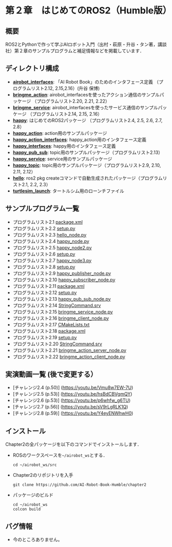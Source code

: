 # 第２章　はじめてのROS2（Humble版）
## 概要
ROS2とPythonで作って学ぶAIロボット入門（出村・萩原・升谷・タン著，講談社）第２章のサンプルプログラムと補足情報などを掲載しています．

## ディレクトリ構成
- **[airobot_interfaces](airobot_interfaces)**: 「AI Robot Book」のためのインタフェース定義 （プログラムリスト2.12, 2.15,2.16）(升谷 保博) 
- **[bringme_action](bringme_action)**: airobot_interfacesを使ったアクション通信のサンプルパッケージ （プログラムリスト2.20, 2.21, 2.22）
- **[bringme_service](bringme_service)**: airobot_interfacesを使ったサービス通信のサンプルパッケージ （プログラムリスト2.14, 2.15, 2.16） 
- **[happy](happy)**: はじめてのROS2パッケージ （プログラムリスト2.4, 2.5, 2.6, 2.7, 2.8）
- **[happy_action](happy_action)**: action用のサンプルパッケージ 
- **[happy_action_interfaces](happy_action_interfaces)**: happy_action用のインタフェース定義 
- **[happy_interfaces](happy_interfaces)**: happy用のインタフェース定義 
- **[happy_pub_sub](happy_pub_sub)**: topic用のサンプルパッケージ（プログラムリスト2.13） 
- **[happy_service](happy_service)**: service用のサンプルパッケージ 
- **[happy_topic](happy_topic)**: topic用のサンプルパッケージ（プログラムリスト2.9, 2.10, 2.11, 2.12）
- **[hello](hello)**: ros2 pkg createコマンドで自動生成されたパッケージ（プログラムリスト2.1, 2.2, 2.3）
- **[turtlesim_launch](turtlesim_launch)**: タートルシム用のローンチファイル 

## サンプルプログラム一覧
- プログラムリスト2.1 [package.xml](https://github.com/AI-Robot-Book-Humble/chapter2/blob/master/hello/package.xml)
- プログラムリスト2.2 [setup.py](https://github.com/AI-Robot-Book-Humble/chapter2/blob/master/hello/setup.py)
- プログラムリスト2.3 [hello_node.py](https://github.com/AI-Robot-Book-Humble/chapter2/blob/master/hello/hello/hello_node.py)
- プログラムリスト2.4 [happy_node.py](https://github.com/AI-Robot-Book-Humble/chapter2/blob/master/happy/happy/happy_node.py)
- プログラムリスト2.5 [happy_node2.py](https://github.com/AI-Robot-Book-Humble/chapter2/blob/master/happy/happy/happy_node2.py)
- プログラムリスト2.6 [setup.py](https://github.com/AI-Robot-Book-Humble/chapter2/blob/master/happy/setup.py)
- プログラムリスト2.7 [happy_node3.py](https://github.com/AI-Robot-Book-Humble/chapter2/blob/master/happy/happy/happy_node3.py)
- プログラムリスト2.8 [setup.py](https://github.com/AI-Robot-Book-Humble/chapter2/blob/master/happy/setup.py)
- プログラムリスト2.9 [happy_publisher_node.py](https://github.com/AI-Robot-Book-Humble/chapter2/blob/master/happy_topic/happy_topic/happy_publisher_node.py)
- プログラムリスト2.10 [happy_subscriber_node.py](https://github.com/AI-Robot-Book-Humble/chapter2/blob/master/happy_topic/happy_topic/happy_subscriber_node.py)
- プログラムリスト2.11 [package.xml](https://github.com/AI-Robot-Book-Humble/chapter2/blob/master/happy_topic/package.xml)
- プログラムリスト2.12 [setup.py](https://github.com/AI-Robot-Book-Humble/chapter2/blob/master/happy_topic/setup.py)
- プログラムリスト2.13 [happy_pub_sub_node.py](https://github.com/AI-Robot-Book-Humble/chapter2/tree/master/happy_pub_sub/happy_pub_sub)
- プログラムリスト2.14 [StringCommand.srv](https://github.com/AI-Robot-Book-Humble/chapter2/blob/master/airobot_interfaces/srv/StringCommand.srv)
- プログラムリスト2.15 [bringme_service_node.py](https://github.com/AI-Robot-Book-Humble/chapter2/blob/master/bringme_service/bringme_service/bringme_service_node.py)
- プログラムリスト2.16 [bringme_client_node.py](https://github.com/AI-Robot-Book-Humble/chapter2/blob/master/bringme_service/bringme_service/bringme_client_node.py)
- プログラムリスト2.17 [CMakeLists.txt](https://github.com/AI-Robot-Book-Humble/chapter2/blob/master/airobot_interfaces/CMakeLists.txt)
- プログラムリスト2.18 [package.xml](https://github.com/AI-Robot-Book-Humble/chapter2/blob/master/airobot_interfaces/package.xml)
- プログラムリスト2.19 [setup.py](https://github.com/AI-Robot-Book-Humble/chapter2/blob/master/bringme_service/setup.py)
- プログラムリスト2.20 [StringCommand.srv](https://github.com/AI-Robot-Book-Humble/chapter2/blob/master/airobot_interfaces/srv/StringCommand.action)
- プログラムリスト2.21 [bringme_action_server_node.py](https://github.com/AI-Robot-Book-Humble/chapter2/blob/master/bringme_action/bringme_action/bringme_action_server_node.py)
- プログラムリスト2.22 [bringme_action_client_node.py](https://github.com/AI-Robot-Book-Humble/chapter2/blob/master/bringme_action/bringme_action/bringme_action_client_node.py)

## 実演動画一覧 (後で変更する） 
- [チャレンジ2.4 (p.50)] (https://youtu.be/Vmu8w7EW-7U)  
- [チャレンジ2.5 (p.53)] (https://youtu.be/hsBdCBVgmQY)  
- [チャレンジ2.6 (p.53)] (https://youtu.be/p6whfw_g6TU)  
- [チャレンジ2.7 (p.56)] (https://youtu.be/sV9rLgRLK1Q)  
- [チャレンジ2.8 (p.59)] (https://youtu.be/Y4eyENWhwH0)  


## インストール
Chapter2の全パッケージを以下のコマンドでインストールします．
- ROSのワークスペースを`~/airobot_ws`とする．
  ```
  cd ~/airobot_ws/src
  ```

- Chapter2のリポジトリを入手
  ```
  git clone https://github.com/AI-Robot-Book-Humble/chapter2
  ```
  
- パッケージのビルド   
  ```
  cd ~/airobot_ws  
  colcon build
  ```



## バグ情報
- 今のところありません。
